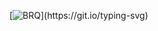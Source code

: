 [![BRQ](https://readme-typing-svg.demolab.com?font=Fira+Code&size=30&duration=2000&pause=500&color=FFFFFF&width=485&lines=Hi%2C+I'm+Berqueno.;I'm+Full+Stack+Developer.)](https://git.io/typing-svg)
